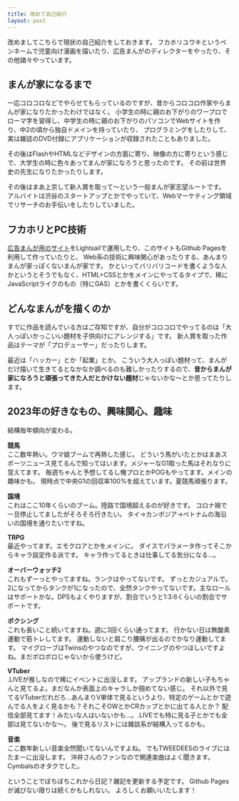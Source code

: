 ```yaml
---
title: 改めて自己紹介
layout: post
---
```


改めましてこちらで現状の自己紹介をしておきます。
フカホリユウキというペンネームで児童向け漫画を描いたり、広告まんがのディレクターをやったり、その他諸々やっています。

## まんが家になるまで
一応コロコロなどでやらせてもらっているのですが、昔からコロコロ作家やらまんが家になりたかったわけではなく。
小学生の時に親のお下がりのワープロでローマ字を習得し、中学生の時に親のお下がりのパソコンでWebサイトを作り、中2の頃から独自ドメインを持っていたり、
プログラミングをしたりして、実は雑誌のDVD付録にアプリケーションが収録されたこともありました。 

その後はFlashやHTMLなどデザインの方面に寄り、映像の方に寄りという感じで、大学生の時に色々あってまんが家になろうと思ったのです。
その前は世界史の先生になりたかったりします。

その後はまあ上京して新人賞を取って〜という一般まんが家志望ルートです。
アルバイトは渋谷のスタートアップとかでやっていて、Webマーケティング領域でリサーチのお手伝いをしたりしていました。


## フカホリとPC技術
[広告まんが用のサイト](https://admanga.rock54.net/)をLightsailで運用したり、このサイトもGithub Pagesを利用して作っていたりと、
Web系の技術に興味関心があったりする、あんまりまんが家っぽくないまんが家です。
かといってバリバリコードを書くような人かというとそうでもなく、HTML+CSSとかをメインにやってるタイプで、稀にJavaScriptライクのもの（特にGAS）とかを書くくらいです。

## どんなまんがを描くのか
すでに作品を読んでいる方はご存知ですが、自分がコロコロでやってるのは「大人っぽいかっこいい題材を子供向けにアレンジする」です。
新人賞を取った作品はテーマが「プロデューサー」だったりします。

最近は「ハッカー」とか「起業」とか。
こういう大人っぽい題材って、まんがだけ描いて生きてるとなかなか調べるのも難しかったりするので、**昔からまんが家になろうと頑張ってきた人だとかけない題材**じゃないかな〜とか思ってたりします。



## 2023年の好きなもの、興味関心、趣味
結構毎年傾向が変わる。

**競馬**  
ここ数年熱い。ウマ娘ブームで再熱した感じ。
どういう馬がいたとかはまあスポーツニュース見てるんで知ってはいます。メジャーなG1取った馬はそれなりに覚えてます。
毎週ちゃんと予想してるし俺プロとかPOGもやってます。メインの趣味かも。
現時点で中央G1の回収率100%を超えています。夏競馬頑張ります。


**国境**  
これはここ10年くらいのブーム。陸路で国境超えるのが好きです。
コロナ禍で一旦停止してましたがそろそろ行きたい。
タイ→カンボジア→ベトナムの海沿いの国境を通りたいですね。


**TRPG**  
最近やってます。エモクロアとかをメインに。
ダイスでパラメータ作ってそこからキャラ設定作る派です。
キャラ作ってるときは仕事してる気分になる...。


**オーバーウォッチ2**  
これもずーっとやってますね。ランクはやってないです。
ずっとカジュアルで。
2になってからタンクが1になったので、全然タンクやってないです。主なロールはサポートかな。DPSもよくやりますが、割合でいうと1:3:6くらいの割合でサポートです。


**ボクシング**  
これも長いこと続いてますね。週に3回くらい通ってます。
行かない日は無酸素運動で筋トレしてます。
運動しないと肩こり腰痛が出るのでかなり運動してます。
マイグローブはTwinsのやつなのですが、ウイニングのやつほしいですよね。まだボロボロじゃないから使うけど。


**VTuber**  
.LIVEが推しなので稀にイベントに出没します。
アップランドの新しい子もちゃんと見てるよ。まだなんか表面上のキャラしか掴めてない感じ。
それ以外で見てるVTuberだれだろ...あんまりV単体で見るというより、特定のゲームとかで遊んでる人をよく見るかも？それこそOWとかCRカップとかに出てる人とか？
配信全部見てます！みたいな人はいないかも...。.LIVEでも特に見る子とかでも全部は見てないかな〜。
後で見るリストには雑談系が結構入ってるかも。


**音楽**  
ここ数年新しい音楽全然聞いてないんですよね。
でもTWEEDEESのライブにはたまーに出没します。
沖井さんのファンなので関連楽曲はよく聞きます。Cymbalsのオタクでした。



ということでぼちぼちこれから日記？雑記を更新する予定です。
Github Pagesが滅びない限りは続くかもしれない。
よろしくお願いいたします！